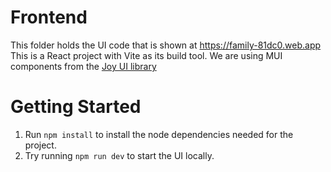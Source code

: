 # Frontend
This folder holds the UI code that is shown at https://family-81dc0.web.app
This is a React project with Vite as its build tool.
We are using MUI components from the [Joy UI library](https://mui.com/joy-ui/getting-started/)

# Getting Started
1. Run `npm install` to install the node dependencies needed for the project.
2. Try running `npm run dev` to start the UI locally.
